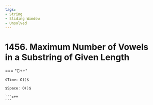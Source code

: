 ```yaml
---
tags:
- String
- Sliding Window
- Unsolved
---
```



# 1456. Maximum Number of Vowels in a Substring of Given Length

=== "C++"

    $Time: O()$

    $Space: O()$

    ```c++
    ```